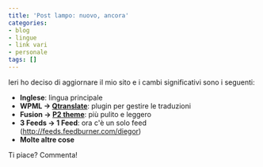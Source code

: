 ```yaml
---
title: 'Post lampo: nuovo, ancora'
categories:
- blog
- lingue
- link vari
- personale
tags: []
---
```

Ieri ho deciso di aggiornare il mio sito e i cambi significativi sono i
seguenti:

  * **Inglese**: lingua principale
  * **WPML -> [Qtranslate](http://www.qianqin.de/qtranslate/)**: plugin per gestire le traduzioni
  * **Fusion -> [P2 theme](http://p2theme.com/)**: più pulito e leggero
  * **3 Feeds -> 1 Feed**: ora c'è un solo feed (<http://feeds.feedburner.com/diegor>)
  * **Molte altre cose**
  

  
Ti piace? Commenta!

